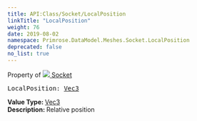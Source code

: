 ```yaml
---
title: API:Class/Socket/LocalPosition
linkTitle: "LocalPosition"
weight: 76
date: 2019-08-02
namespace: Primrose.DataModel.Meshes.Socket.LocalPosition
deprecated: false
no_list: true
---
```

Property of <a href="/docs/api-reference/Class/Socket"><img src="/icons/silk/default.png"/>&nbsp;Socket</a>
<pre class="method-declaration">
LocalPosition: <a class="type" href="/docs/api-reference/DataType/Vec3">Vec3</a></pre>
<b>Value Type: </b>
<a class="type" href="/docs/api-reference/DataType/Vec3">Vec3</a>
<br/>
<b>Description: </b>
Relative position

